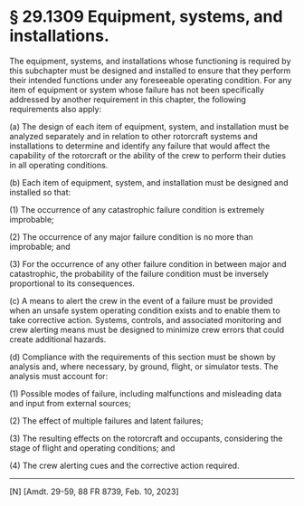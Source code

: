 # § 29.1309   Equipment, systems, and installations.

The equipment, systems, and installations whose functioning is required by this subchapter must be designed and installed to ensure that they perform their intended functions under any foreseeable operating condition. For any item of equipment or system whose failure has not been specifically addressed by another requirement in this chapter, the following requirements also apply:


(a) The design of each item of equipment, system, and installation must be analyzed separately and in relation to other rotorcraft systems and installations to determine and identify any failure that would affect the capability of the rotorcraft or the ability of the crew to perform their duties in all operating conditions.


(b) Each item of equipment, system, and installation must be designed and installed so that:


(1) The occurrence of any catastrophic failure condition is extremely improbable;


(2) The occurrence of any major failure condition is no more than improbable; and


(3) For the occurrence of any other failure condition in between major and catastrophic, the probability of the failure condition must be inversely proportional to its consequences.


(c) A means to alert the crew in the event of a failure must be provided when an unsafe system operating condition exists and to enable them to take corrective action. Systems, controls, and associated monitoring and crew alerting means must be designed to minimize crew errors that could create additional hazards.


(d) Compliance with the requirements of this section must be shown by analysis and, where necessary, by ground, flight, or simulator tests. The analysis must account for:


(1) Possible modes of failure, including malfunctions and misleading data and input from external sources;


(2) The effect of multiple failures and latent failures;


(3) The resulting effects on the rotorcraft and occupants, considering the stage of flight and operating conditions; and


(4) The crew alerting cues and the corrective action required.





---

[N] [Amdt. 29-59, 88 FR 8739, Feb. 10, 2023]








